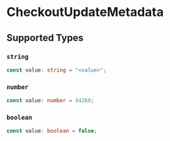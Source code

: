 # CheckoutUpdateMetadata


## Supported Types

### `string`

```typescript
const value: string = "<value>";
```

### `number`

```typescript
const value: number = 44260;
```

### `boolean`

```typescript
const value: boolean = false;
```

